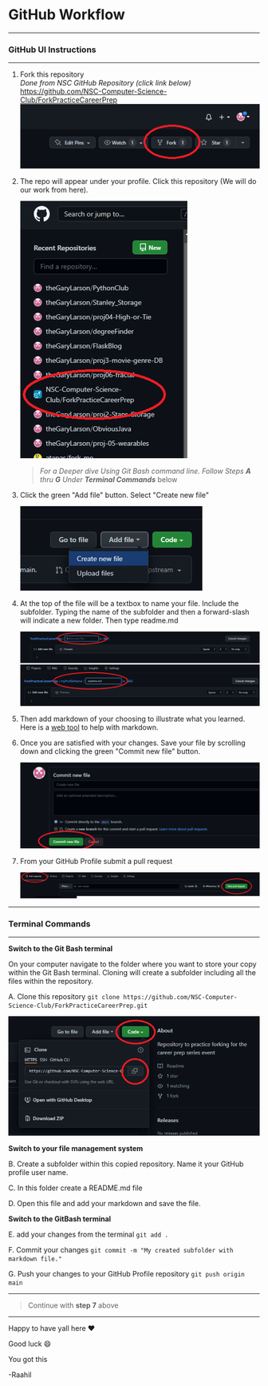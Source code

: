 
# GitHub Workflow

---
### GitHub UI Instructions
---

1. Fork this repository<br>
   *Done from NSC GitHub Repository (click link below)*  
   <a href="https://github.com/NSC-Computer-Science-Club/ForkPracticeCareerPrep" target="_blank">https://github.com/NSC-Computer-Science-Club/ForkPracticeCareerPrep</a>
   ![Highlighting Fork Button Location](readme_images/fork.png)


2. The repo will appear under your profile. Click this repository (We will do our work from here).

   ![](readme_images/myProfileRepo.png)


   > *For a Deeper dive Using Git Bash command line. Follow Steps **A** thru **G** Under **Terminal Commands*** below

3. Click the green "Add file" button. Select "Create new file"

   ![](readme_images/Adding%20file%20from%20UI.png)

4. At the top of the file will be a textbox to name your file. Include the subfolder. Typing the name of the subfolder and then a forward-slash will indicate a new folder. Then type readme.md

   ![](readme_images/newFile.png)
   ![](readme_images/newFileWithFolder.png)

5. Then add markdown of your choosing to illustrate what you learned. Here is a <a href="https://stackedit.io" target="_blank">web tool</a> to help with markdown.

6. Once you are satisfied with your changes. Save your file by scrolling down and clicking the green "Commit new file" button.

   ![](readme_images/commit.png)

7. From your GitHub Profile submit a pull request

   ![](readme_images/pullRequest.png)

---
### Terminal Commands
---
**Switch to the Git Bash terminal**

   On your computer navigate to the folder where you want to store your copy within the Git Bash terminal. Cloning will create a subfolder including all the files within the repository.

   A. Clone this repository `git clone https://github.com/NSC-Computer-Science-Club/ForkPracticeCareerPrep.git`

   ![Highlighting Cloning option in GitHub](readme_images/clone.png)

**Switch to your file management system**


   B. Create a subfolder within this copied repository. Name it your GitHub profile user name.

   C. In this folder create a README.md file

   D. Open this file and add your markdown and save the file.


**Switch to the GitBash terminal**


   E. add your changes from the terminal `git add .`

   F. Commit your changes `git commit -m "My created subfolder with markdown file."`

   G. Push your changes to your GitHub Profile repository `git push origin main`

---
> Continue with **step 7** above
---

Happy to have yall here :heart:

Good luck :smile:

You got this

-Raahil
